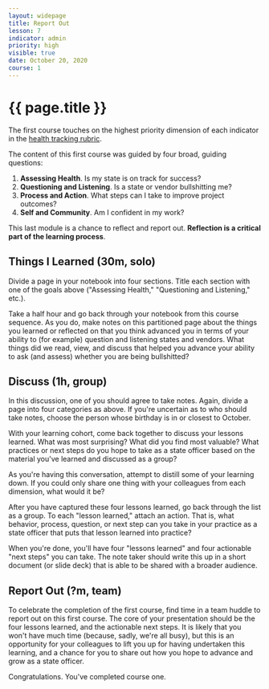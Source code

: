```yaml
---
layout: widepage
title: Report Out
lesson: 7
indicator: admin
priority: high
visible: true
date: October 20, 2020
course: 1
---
```


# {{ page.title }}

The first course touches on the highest priority dimension of each indicator in the [health tracking rubric](/rubric/).

The content of this first course was guided by four broad, guiding questions:

1. **Assessing Health**. Is my state is on track for success?
2. **Questioning and Listening**. Is a state or vendor bullshitting me?
3. **Process and Action**. What steps can I take to improve project outcomes?
4. **Self and Community**. Am I confident in my work?

This last module is a chance to reflect and report out. **Reflection is a critical part of the learning process**.

## Things I Learned (30m, solo)

Divide a page in your notebook into four sections. Title each section with one of the goals above ("Assessing Health," "Questioning and Listening," etc.).

Take a half hour and go back through your notebook from this course sequence. As you do, make notes on this partitioned page about the things you learned or reflected on that you think advanced you in terms of your ability to (for example) question and listening states and vendors. What things did we read, view, and discuss that helped you advance your ability to ask (and assess) whether you are being bullshitted?

## Discuss (1h, group)

In this discussion, one of you should agree to take notes. Again, divide a page into four categories as above. If you're uncertain as to who should take notes, choose the person whose birthday is in or closest to October.

With your learning cohort, come back together to discuss your lessons learned. What was most surprising? What did you find most valuable? What practices or next steps do you hope to take as a state officer based on the material you've learned and discussed as a group?

As you're having this conversation, attempt to distill some of your learning down. If you could only share one thing with your colleagues from each dimension, what would it be? 

After you have captured these four lessons learned, go back through the list as a group. To each "lesson learned," attach an action. That is, what behavior, process, question, or next step can you take in your practice as a state officer that puts that lesson learned into practice?

When you're done, you'll have four "lessons learned" and four actionable "next steps" you can take. The note taker should write this up in a short document (or slide deck) that is able to be shared with a broader audience.

## Report Out (?m, team)

To celebrate the completion of the first course, find time in a team huddle to report out on this first course. The core of your presentation should be the four lessons learned, and the actionable next steps. It is likely that you won't have much time (because, sadly, we're all busy), but this is an opportunity for your colleagues to lift you up for having undertaken this learning, and a chance for you to share out how you hope to advance and grow as a state officer.

Congratulations. You've completed course one. 